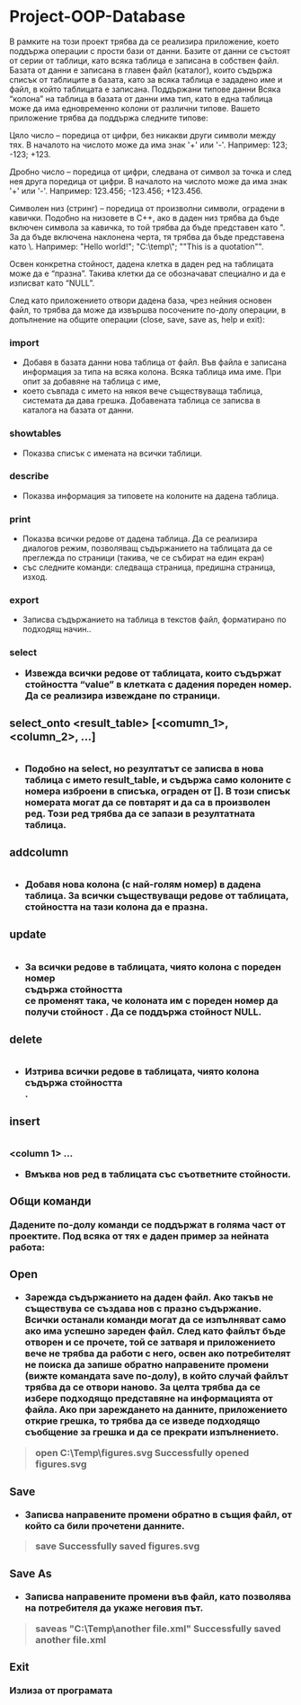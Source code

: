 # Project-OOP-Database
В рамките на този проект трябва да се реализира приложение, което поддържа операции с прости бази от данни. 
Базите от данни се състоят от серии от таблици, като всяка таблица е записана в собствен файл. Базата от данни е записана в главен файл (каталог), които съдържа списък от таблиците в базата, като за всяка таблица е зададено име и файл, в който таблицата е записана.
Поддържани типове данни
Всяка “колона” на таблица в базата от данни има тип, като в една таблица може да има едновременно колони от различни типове. Вашето приложение трябва да поддържа следните типове:

Цяло число – поредица от цифри, без никакви други символи между тях. В началото на числото може да има знак '+' или '-'. 
Например: 123; -123; +123.

Дробно число – поредица от цифри, следвана от символ за точка и след нея друга поредица от цифри. В началото на числото може да има знак '+' или '-'. 
Например: 123.456; -123.456; +123.456.

Символен низ (стринг) – поредица от произволни символи, оградени в кавички. Подобно на низовете в C++, ако в даден низ трябва да бъде включен символа за кавичка, 
то той трябва да бъде представен като \". За да бъде включена наклонена черта, тя трябва да бъде представена като \\.
Например: "Hello world!"; "C:\\temp\\"; "\"This is a quotation\"".

Освен конкретна стойност, дадена клетка в даден ред на таблицата може да е “празна”. Такива клетки да се обозначават специално и да е изписват като “NULL”.

След като приложението отвори дадена база, чрез нейния основен файл, то трябва да може да извършва посочените по-долу операции, в допълнение на 
общите операции (close, save, save as, help и exit):

### import <file name>
- Добавя в базата данни нова таблица от файл. Във файла е записана информация за типа на всяка колона. Всяка таблица има име. При опит за добавяне на таблица с име,
- което съвпада с името на някоя вече съществуваща таблица, системата да дава грешка. Добавената таблица се записва в каталога на базата от данни.
### showtables  
- Показва списък с имената на всички таблици.
### describe <name>
- Показва информация за типовете на колоните на дадена таблица.
### print <name>
- Показва всички редове от дадена таблица. Да се реализира диалогов режим, позволяващ съдържанието на таблицата да се преглежда по страници (такива, че се събират на един екран)
- със следните команди: следваща страница, предишна страница, изход.
### export <name> <file name>
- Записва съдържанието на таблица в текстов файл, форматирано по подходящ начин..
### select <column-n> <value> <table name>
- Извежда всички редове от таблицата, които съдържат стойността “value” в клетката с дадения пореден номер. Да се реализира извеждане по страници.
### select_onto <result_table> [<comumn_1>, <column_2>, ...] <column-n> <value> <table name>
- Подобно на select, но резултатът се записва в нова таблица с името result_table, и съдържа само колоните с номера изброени в списъка, ограден от []. В този списък номерата могат да се повтарят и да са в произволен ред. Този ред трябва да се запази в резултатната таблица. 
### addcolumn <table name> <column name> <column type>
- Добавя нова колона (с най-голям номер) в дадена таблица. За всички съществуващи редове от таблицата, стойността на тази колона да е празна.
### update <table name> <search column n> <search value> <target column n> <target value>
- За всички редове в таблицата, чиято колона с пореден номер <search column n> съдържа стойността <search column value> се променят така, че колоната им с пореден номер <target column n> да получи стойност <target value>. Да се поддържа стойност NULL.
### delete <table name> <search column n> <search value> 
- Изтрива всички редове в таблицата, чиято колона <search column n> съдържа стойността <search column value>.
### insert <table name> <column 1> … <column n>
- Вмъква нов ред в таблицата със съответните стойности.

###  Общи команди
Дадените по-долу команди се поддържат в голяма част от проектите. Под всяка от тях е даден пример за нейната работа:
### Open
- Зарежда съдържанието на даден файл. Ако такъв не съществува се създава нов с празно съдържание.
Всички останали команди могат да се изпълняват само ако има успешно зареден файл.
След като файлът бъде отворен и се прочете, той се затваря и приложението вече не трябва да работи с него, освен ако потребителят не поиска да запише обратно направените промени (вижте командата save по-долу), в който случай файлът трябва да се отвори наново. За целта трябва да се избере подходящо представяне на информацията от файла.
Ако при зареждането на данните, приложението открие грешка, то трябва да се изведе подходящо съобщение за грешка и да се прекрати изпълнението.
 > open C:\Temp\figures.svg
Successfully opened figures.svg
### Save
- Записва направените промени обратно в същия файл, от който са били прочетени данните.
 > save
Successfully saved figures.svg
### Save As
- Записва направените промени във файл, като позволява на потребителя да укаже неговия път.
> saveas "C:\Temp\another file.xml"
Successfully saved another file.xml
### Exit
Излиза от програмата




